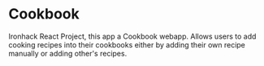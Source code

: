# Cookbook
Ironhack React Project, this app a Cookbook webapp.  Allows users to add cooking recipes into their cookbooks either by adding their own recipe manually or adding other's recipes.

